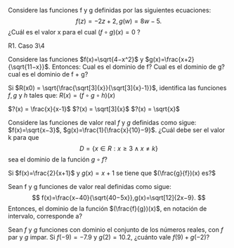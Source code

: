 Considere las funciones f y g definidas por las siguientes ecuaciones:
$$
f(z)=−2z+2,g(w)=8w−5.
$$
¿Cuál es el valor x para el cual $(f∘g)(x)=0$ ?

R1. Caso 3\4

Considere las funciones $f(x)=\sqrt{4−x^2}$ y $g(x)=\frac{x+2}{\sqrt{11−x}}$. Entonces:
Cual es el dominio de f?
Cual es el dominio de g?
cual es el dominio de f + g?

Si $R(x0) = \sqrt{\frac{\sqrt[3]{x}}{\sqrt[3]{x}-1}}$, identifica las funciones $f,g$ y $h$ tales que: $R(x) = (f∘g∘h)(x)$

$?(x) = \frac{x}{x-1}$
$?(x) = \sqrt[3]{x}$
$?(x) = \sqrt{x}$

Considere las funciones de valor real $f$ y $g$ definidas como sigue: $f(x)=\sqrt{x−3}$, $g(x)=\frac{1}{\frac{x}{10}−9}$.
¿Cuál debe ser el valor k para que 
$$
D=\{x∈R:x≥3 \land x≠k\}
$$
sea el dominio de la función $g∘f$?

Si $f(x)=\frac{2}{x+1}$ y $g(x)=x+1$ se tiene que $(\frac{g}{f})(x) es?$

Sean f y g funciones de valor real definidas como sigue:
$$
f(x)=\frac{x−40}{\sqrt{40−5x}},g(x)=\sqrt[12]{2x−9}.
$$
Entonces, el dominio de la función $(\frac{f}{g})(x)$, en notación de intervalo, corresponde a?

Sean $f$ y $g$ funciones con dominio el conjunto de los números reales, con $f$ par y $g$ impar. 
Si $f(−9)=−7.9$ y $g(2)=10.2$, ¿cuánto vale $f(9)+g(−2)$?